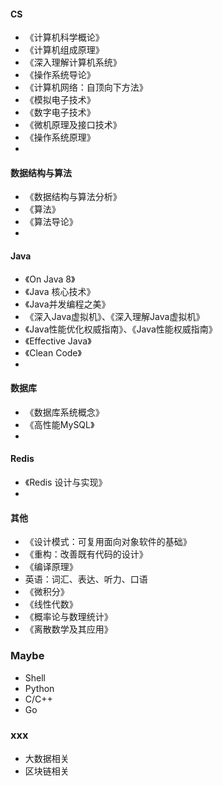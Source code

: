 #### CS

- 《计算机科学概论》
- 《计算机组成原理》
- 《深入理解计算机系统》
- 《操作系统导论》
- 《计算机网络：自顶向下方法》
- 《模拟电子技术》
- 《数字电子技术》
- 《微机原理及接口技术》
- 《操作系统原理》
-

#### 数据结构与算法

- 《数据结构与算法分析》
- 《算法》
- 《算法导论》
-

#### Java

- 《On Java 8》
- 《Java 核心技术》
- 《Java并发编程之美》
- 《深入Java虚拟机》、《深入理解Java虚拟机》
- 《Java性能优化权威指南》、《Java性能权威指南》
- 《Effective Java》
- 《Clean Code》
-

#### 数据库

- 《数据库系统概念》
- 《高性能MySQL》
-

#### Redis

- 《Redis 设计与实现》
-

#### 其他

- 《设计模式：可复用面向对象软件的基础》
- 《重构：改善既有代码的设计》
- 《编译原理》
- 英语：词汇、表达、听力、口语
- 《微积分》
- 《线性代数》
- 《概率论与数理统计》
- 《离散数学及其应用》

### Maybe

- Shell
- Python
- C/C++
- Go

### xxx

- 大数据相关
- 区块链相关

